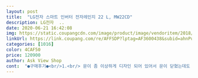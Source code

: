 ```yaml
---
layout: post 
title:  "LG전자 스마트 인버터 전자레인지 22 L, MW22CD" 
description: LG전자  ..
date: 2020-06-21 16:42:08 
img: https://static.coupangcdn.com/image/product/image/vendoritem/2018/11/02/3548967005/c2d6b867-c0b5-4624-b459-0225b140f79a.jpg 
linkUrl: https://link.coupang.com/re/AFFSDP?lptag=AF3600438&subid=ahnPublicAsk&pageKey=1472764608&itemId=2531529261&vendorItemId=3548967005&traceid=V0-113-6930d8be4c39e8da 
categories: [1016] 
color: 4CAF50 
price: 120900 
author: Ask View Shop 
cont:  "●구매후기●<br/>1.<br/> 문이 좀 이상하게 디자인 되어 있어서 문이 닫혔는데도 자꾸 열어져 있는것 같이 혼돈 되어 자꾸 체크하게 됩니다.<br/><br/>2.<br/> 또한가지문제는 단추가 잘 안눌러져서 두세번 눌러야 할 경우가 많읍니다.<br/>  익숙해지면 나아졌으면 좋겠읍니다.<br/><br/>결혼할 때 구입한 GOLD STAR 전자례인지가 30년 쓰다보니 수명이 다했나 봐요.<br/> 작동이 되지 않아 부득이 새로 구입해야 했어요.<br/> 삼성과 LG 사이에서 고민을 하다, 30년 동안 고장 한번 나지 않았던 LG를 믿고 구입했습니다.<br/><br/>그 이름이 잘못된 것인지도 모르겠읍니다.<br/><br/>그동안 기술이 많이 발전해서 기능이 더 다양해진 것 같아요.<br/> 예전엔 참 단순했는데, 설명서 보면서 공부를 해야할 듯.<br/><br/>그러나 어떻게 광파가 음식에 들어있는 물과 상호작용을 해서 데우는 작용 을 하는 지는 모르겠읍니다.<br/>(<br/> - 적외선 이라면 또몰라도 )<br/>다른건 다 그렇다 치는데 선이짧고 코드모양.<br/>.<br/>ㄱ자로 눕혀잇는게아니라 서잇어서 불편해요 선만 바꿔서주심 안되나요... <br/>.<br/><br/>무게는 가벼워서 45kg인 제가 별 힘 안 들이고도 들 수 있어 좋았어요.<br/> 좀더 사용해 보고 또 후기 올릴게요.<br/><br/>문제점들은 :<br/>부가해서 씁니다.<br/><br/>세기를 조정 할 수 있어서 1000w 로 해놓고 빨리 요리하고 덥히고 할 수 있어 좋읍니다.<br/><br/>쓰는 방법이 약간 복잡 합니다.<br/> 사용설명서를 보면서 한번씩 눌 러봐야 할듯 합니다.<br/><br/>쓰는 방법이 익숙하여지고 여러가지 요리를 해보고 나면 아주 편리 할 듯 합니다.<br/><br/>아 그리그 제일 맘에 든건 조명이 천장에서 아래를 비춰주고있고<br/>안전성을 충분히 확인 하시고 결정 하십시요.<br/><br/>엘지 모델중 최신모델이구요 22리터 23리터 차이없어서 이걸로 겟햇습니다.<br/><br/>올 화이트는 터치조작부분도 유리라 글씨 지워질 염려는 없을것같더라구요  다 장단점이 있는것같아요.<br/>.<br/><br/>올화이트는 뭔가 물건이 안정감이 없고 둥떠있는 느낌<br/>음식이 잘보여요<br/>자동 요리 리스트는 말 로 표시되지않고, 숫자로만 표시되어 요리표가 필요할듯.<br/> 요리표가 있는데 나에게 배달이안된 것인지, 혹은 요리표를 배부를 않고 인터넷으로 보라고 할 지 걱정 입니다.<br/> 프린터가 없는 사람은 매번 자동요리를 쓸때 인터넷 싸이트로 접속해서 보려면 힘들 텐데요.<br/><br/>작동후에 멜로디가 나오는데 소리가 좀 크긴하지만 듣기싫은소리는 아니예요<br/>장점<br/> - 올 화이트랑 올 블랙보다 훨씬 예뻐요<br/>집앞에서 들릴정도로 좀 실망한거 빼곤.<br/>.<br/>일단 아직까진 문제없어요<br/>택배기사님이 물건을 텅텅 놓고 가셔서<br/>테두리가 감싸져 있는것도 아니라서.<br/>.<br/> 터치부분은 유리가 아니에요<br/>현재 한 일주일 써본 상태로 리뷰를 씁니다.<br/><br/>현재 해본 것은, 고구마구이, 생선구이(작은 굴비들 )  우유 덥히기 국덥히기 등입니다.<br/><br/>화이트 인테리어라 가구들이 화이트이신분들은 가전이라도 색깔잇는걸 추천드랴요<br/>화이트라 이쁩니다 다른건 다 옆에조명이있죠 주황으로 ㅎㅎ<br/>후기중에 깨져서 와서 문 전체가 유리로 된것이 좀 맘에걸리긴하네요<br/>1.<br/> 문이 좀 이상하게 디자인 되어 있어서 문이 닫혔는데도 자꾸 열어져 있는것 같이 혼돈 되어 자꾸 체크하게 됩니다.<br/><br/>2.<br/> 또한가지문제는 단추가 잘 안눌러져서 두세번 눌러야 할 경우가 많읍니다.<br/>  익숙해지면 나아졌으면 좋겠읍니다.<br/><br/>결혼할 때 구입한 GOLD STAR 전자례인지가 30년 쓰다보니 수명이 다했나 봐요.<br/> 작동이 되지 않아 부득이 새로 구입해야 했어요.<br/> 삼성과 LG 사이에서 고민을 하다, 30년 동안 고장 한번 나지 않았던 LG를 믿고 구입했습니다.<br/><br/>그 이름이 잘못된 것인지도 모르겠읍니다.<br/><br/>그동안 기술이 많이 발전해서 기능이 더 다양해진 것 같아요.<br/> 예전엔 참 단순했는데, 설명서 보면서 공부를 해야할 듯.<br/><br/>그러나 어떻게 광파가 음식에 들어있는 물과 상호작용을 해서 데우는 작용 을 하는 지는 모르겠읍니다.<br/>(<br/> - 적외선 이라면 또몰라도 )<br/>다른건 다 그렇다 치는데 선이짧고 코드모양.<br/>.<br/>ㄱ자로 눕혀잇는게아니라 서잇어서 불편해요 선만 바꿔서주심 안되나요... <br/>.<br/><br/>무게는 가벼워서 45kg인 제가 별 힘 안 들이고도 들 수 있어 좋았어요.<br/> 좀더 사용해 보고 또 후기 올릴게요.<br/><br/>문제점들은 :<br/>부가해서 씁니다.<br/><br/>세기를 조정 할 수 있어서 1000w 로 해놓고 빨리 요리하고 덥히고 할 수 있어 좋읍니다.<br/><br/>쓰는 방법이 약간 복잡 합니다.<br/> 사용설명서를 보면서 한번씩 눌 러봐야 할듯 합니다.<br/><br/>쓰는 방법이 익숙하여지고 여러가지 요리를 해보고 나면 아주 편리 할 듯 합니다.<br/><br/>아 그리그 제일 맘에 든건 조명이 천장에서 아래를 비춰주고있고<br/>안전성을 충분히 확인 하시고 결정 하십시요.<br/><br/>엘지 모델중 최신모델이구요 22리터 23리터 차이없어서 이걸로 겟햇습니다.<br/><br/>올 화이트는 터치조작부분도 유리라 글씨 지워질 염려는 없을것같더라구요  다 장단점이 있는것같아요.<br/>.<br/><br/>올화이트는 뭔가 물건이 안정감이 없고 둥떠있는 느낌<br/>음식이 잘보여요<br/>자동 요리 리스트는 말 로 표시되지않고, 숫자로만 표시되어 요리표가 필요할듯.<br/> 요리표가 있는데 나에게 배달이안된 것인지, 혹은 요리표를 배부를 않고 인터넷으로 보라고 할 지 걱정 입니다.<br/> 프린터가 없는 사람은 매번 자동요리를 쓸때 인터넷 싸이트로 접속해서 보려면 힘들 텐데요.<br/><br/>작동후에 멜로디가 나오는데 소리가 좀 크긴하지만 듣기싫은소리는 아니예요<br/>장점<br/> - 올 화이트랑 올 블랙보다 훨씬 예뻐요<br/>집앞에서 들릴정도로 좀 실망한거 빼곤.<br/>.<br/>일단 아직까진 문제없어요<br/>택배기사님이 물건을 텅텅 놓고 가셔서<br/>테두리가 감싸져 있는것도 아니라서.<br/>.<br/> 터치부분은 유리가 아니에요<br/>현재 한 일주일 써본 상태로 리뷰를 씁니다.<br/><br/>현재 해본 것은, 고구마구이, 생선구이(작은 굴비들 )  우유 덥히기 국덥히기 등입니다.<br/><br/>화이트 인테리어라 가구들이 화이트이신분들은 가전이라도 색깔잇는걸 추천드랴요<br/>화이트라 이쁩니다 다른건 다 옆에조명이있죠 주황으로 ㅎㅎ<br/>후기중에 깨져서 와서 문 전체가 유리로 된것이 좀 맘에걸리긴하네요<br/>" 
---
```

